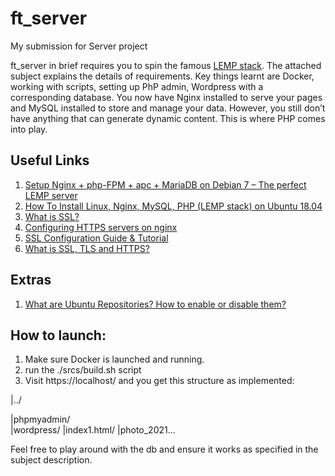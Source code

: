 # ft_server
My submission for Server project

ft_server in brief requires you to spin the famous [LEMP stack](https://www.digitalocean.com/community/tutorials/how-to-install-linux-nginx-mysql-php-lemp-stack-ubuntu-18-04).
The attached subject explains the details of requirements.
Key things learnt are Docker, working with scripts, setting up PhP admin, Wordpress with a corresponding database.
You now have Nginx installed to serve your pages and MySQL installed to store and manage your data. However, you still don’t have anything that can generate dynamic content. This is where PHP comes into play.

## Useful Links
1. [Setup Nginx + php-FPM + apc + MariaDB on Debian 7 – The perfect LEMP server](https://www.binarytides.com/install-nginx-php-fpm-mariadb-debian/)
2. [How To Install Linux, Nginx, MySQL, PHP (LEMP stack) on Ubuntu 18.04](https://www.digitalocean.com/community/tutorials/how-to-install-linux-nginx-mysql-php-lemp-stack-ubuntu-18-04)
3. [What is SSL?](https://www.ssl.com/faqs/faq-what-is-ssl/)
4. [Configuring HTTPS servers on nginx](http://nginx.org/en/docs/http/configuring_https_servers.html)
5. [SSL Configuration Guide & Tutorial](https://www.digicert.com/kb/configure-ssl-certificate-support.htm)
6. [What is SSL, TLS and HTTPS?](https://www.websecurity.digicert.com/security-topics/what-is-ssl-tls-https)

## Extras
1. [What are Ubuntu Repositories? How to enable or disable them?](https://itsfoss.com/ubuntu-repositories/)

## How to launch:

1. Make sure Docker is launched and running.
2. run the ./srcs/build.sh script
3. Visit https://localhost/ and you get this structure as implemented:

|../  

|phpmyadmin/  
|wordpress/ 
|index1.html/ 
|photo_2021...

Feel free to play around with the db and ensure it works as specified in the subject description.
